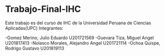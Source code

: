 # Trabajo-Final-IHC

Este trabajo es del curso de IHC de la Universidad Peruana de Ciencias Aplicadas(UPC)
Integrantes:

-Gomez Merino, Julio Eduardo         U201721569
-Guevara Tiza, Miguel Angel          U201817413
-Nolasco Morales, Alejandro Angel    U201721114
-Ochoa Quispe, Rodrigo Gustavo       U201819113
